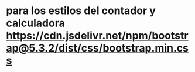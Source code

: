 # para los estilos del contador y calculadora	https://cdn.jsdelivr.net/npm/bootstrap@5.3.2/dist/css/bootstrap.min.css
